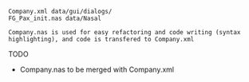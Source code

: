 	Company.xml data/gui/dialogs/
	FG_Pax_init.nas data/Nasal

	Company.nas is used for easy refactoring and code writing (syntax highlighting), and code is transfered to Company.xml
TODO

- Company.nas to be merged with Company.xml